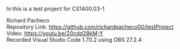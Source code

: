 hi this is a test project for CS1400.03-1

Richard Pacheco  
Repository Link: https://github.com/richardpacheco00/testProject  
Video: https://youtu.be/20cdd28kM-Y  
Recorded Visual Studio Code 1.70.2 using OBS 27.2.4   
